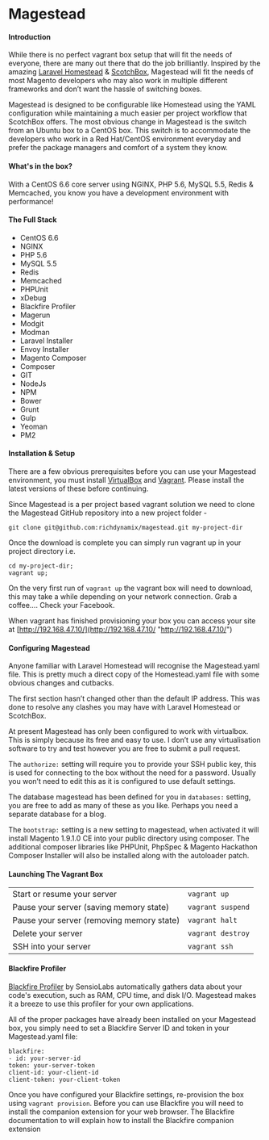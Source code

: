 # Magestead

#### Introduction
While there is no perfect vagrant box setup that will fit the needs of everyone, there are many out there that do the job brilliantly. Inspired by the amazing [Laravel Homestead](http://laravel.com/docs/5.1/homestead "Laravel Homestead") & [ScotchBox](https://box.scotch.io/ "ScotchBox"), Magestead will fit the needs of most Magento developers who may also work in multiple different frameworks and don’t want the hassle of switching boxes.

Magestead is designed to be configurable like Homestead using the YAML configuration while maintaining a much easier per project workflow that ScotchBox offers. The most obvious change in Magestead is the switch from an Ubuntu box to a CentOS box. This switch is to accommodate the developers who work in a Red Hat/CentOS environment everyday and prefer the package managers and comfort of a system they know.

#### What's in the box?
With a CentOS 6.6 core server using NGINX, PHP 5.6, MySQL 5.5, Redis & Memcached, you know you have a development environment with performance!

#### The Full Stack
- CentOS 6.6
- NGINX
- PHP 5.6
- MySQL 5.5
- Redis
- Memcached
- PHPUnit
- xDebug
- Blackfire Profiler
- Magerun
- Modgit
- Modman
- Laravel Installer
- Envoy Installer
- Magento Composer
- Composer
- GIT
- NodeJs
- NPM
- Bower
- Grunt
- Gulp
- Yeoman
- PM2

#### Installation & Setup
There are a few obvious prerequisites before you can use your Magestead environment, you must install [VirtualBox](https://www.virtualbox.org/wiki/Downloads "VirtualBox") and [Vagrant](http://www.vagrantup.com/downloads.html "Vagrant"). Please install the latest versions of these before continuing.

Since Magestead is a per project based vagrant solution we need to clone the Magestead GitHub repository into a new project folder -

`git clone git@github.com:richdynamix/magestead.git my-project-dir `

Once the download is complete you can simply run vagrant up in your project directory i.e.

```
cd my-project-dir; 
vagrant up; 
```

On the very first run of `vagrant up` the vagrant box will need to download, this may take a while depending on your network connection. Grab a coffee…. Check your Facebook.

When vagrant has finished provisioning your box you can access your site at [http://192.168.47.10/](http://192.168.47.10/ "http://192.168.47.10/")

#### Configuring Magestead
Anyone familiar with Laravel Homestead will recognise the Magestead.yaml file. This is pretty much a direct copy of the Homestead.yaml file with some obvious changes and cutbacks.

The first section hasn’t changed other than the default IP address. This was done to resolve any clashes you may have with Laravel Homestead or ScotchBox.

At present Magestead has only been configured to work with virtualbox. This is simply because its free and easy to use. I don’t use any virtualisation software to try and test however you are free to submit a pull request.

The `authorize:` setting will require you to provide your SSH public key, this is used for connecting to the box without the need for a password. Usually you won’t need to edit this as it is configured to use default settings.

The database magestead has been defined for you in `databases:` setting, you are free to add as many of these as you like. Perhaps you need a separate database for a blog.

The `bootstrap:` setting is a new setting to magestead, when activated it will install Magento 1.9.1.0 CE into your public directory using composer. The additional composer libraries like PHPUnit, PhpSpec & Magento Hackathon Composer Installer will also be installed along with the autoloader patch.

#### Launching The Vagrant Box

|                             	|                   	|
|-------------------------------------------	|-------------------	|
| Start or resume your server               	| `vagrant up`      	|
| Pause your server (saving memory state)   	| `vagrant suspend` 	|
| Pause your server (removing memory state) 	| `vagrant halt`    	|
| Delete your server                        	| `vagrant destroy` 	|
| SSH into your server                      	| `vagrant ssh`     	|

#### Blackfire Profiler
[Blackfire Profiler](https://blackfire.io/ "Blackfire Profiler") by SensioLabs automatically gathers data about your code's execution, such as RAM, CPU time, and disk I/O. Magestead makes it a breeze to use this profiler for your own applications.

All of the proper packages have already been installed on your Magestead box, you simply need to set a Blackfire Server ID and token in your Magestead.yaml file:

```
blackfire:
- id: your-server-id
token: your-server-token
client-id: your-client-id
client-token: your-client-token
```

Once you have configured your Blackfire settings, re-provision the box using `vagrant provision`. Before you can use Blackfire you will need to install the companion extension for your web browser. The Blackfire documentation to will explain how to install the Blackfire companion extension
